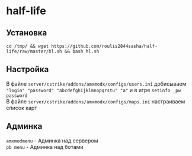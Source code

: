 # half-life

## Установка
`cd /tmp/ && wget https://github.com/roulis2844sasha/half-life/raw/master/hl.sh && bash hl.sh`

## Настройка
В файле `server/cstrike/addons/amxmodx/configs/users.ini` добисываем\
`"login" "password" "abcdefghijklmnopqrstu" "a"` и в игре `setinfo _pw password` \
В файле `server/cstrike/addons/amxmodx/configs/maps.ini` настраиваем список карт

## Админка
`amxmodmenu` - Админка над сервером\
`pb menu` - Админка над ботами
